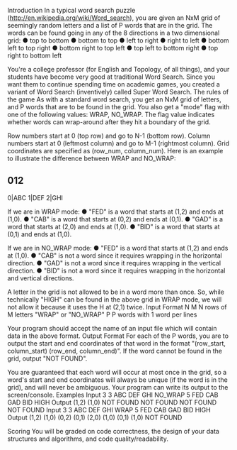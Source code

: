 Introduction
In a typical word search puzzle (http://en.wikipedia.org/wiki/Word_search), you are given an NxM grid of seemingly random letters and a list of P words that are in the grid. The words can be found going in any of the 8 directions in a two dimensional grid:
●  top to bottom
●	bottom to top
●	left to right
●	right to left
●	bottom left to top right
●	bottom right to top left
●	top left to bottom right
●	top right to bottom left

You're a college professor (for English and Topology, of all things), and your students have become very good at traditional Word Search. Since you want them to continue spending time on academic games, you created a variant of Word Search (inventively) called Super Word Search.
The rules of the game
As with a standard word search, you get an NxM grid of letters, and P words that are to be found in the grid. You also get a "mode" flag with one of the following values: WRAP, NO_WRAP. The flag value indicates whether words can wrap-around after they hit a boundary of the grid.

Row numbers start at 0 (top row) and go to N-1 (bottom row). Column numbers start at 0 (leftmost column) and go to M-1 (rightmost column). Grid coordinates are specified as (row_num, column_num).
Here is an example to illustrate the difference between WRAP and NO_WRAP:

  012
  ---
0|ABC
1|DEF
2|GHI

If we are in WRAP mode:
●	"FED" is a word that starts at (1,2) and ends at (1,0).
●	"CAB" is a word that starts at (0,2) and ends at (0,1).
●	"GAD" is a word that starts at (2,0) and ends at (1,0).
●	"BID" is a word that starts at (0,1) and ends at (1,0).

If we are in NO_WRAP mode:
●	"FED" is a word that starts at (1,2) and ends at (1,0).
●	"CAB" is not a word since it requires wrapping in the horizontal direction.
●	"GAD" is not a word since it requires wrapping in the vertical direction.
●	"BID" is not a word since it requires wrapping in the horizontal and vertical directions.

A letter in the grid is not allowed to be in a word more than once. So, while technically "HIGH" can be found in the above grid in WRAP mode, we will not allow it because it uses the H at (2,1) twice.
Input Format
N M
N rows of M letters
"WRAP" or "NO_WRAP"
P
P words with 1 word per lines

Your program should accept the name of an input file which will contain data in the above format.
Output Format
For each of the P words, you are to output the start and end coordinates of that word in the format "(row_start, column_start) (row_end, column_end)". If the word cannot be found in the grid, output "NOT FOUND".

You are guaranteed that each word will occur at most once in the grid, so a word's start and end coordinates will always be unique (if the word is in the grid), and will never be ambiguous.
Your program can write its output to the screen/console.
Examples
Input
3 3
ABC
DEF
GHI
NO_WRAP
5
FED
CAB
GAD
BID
HIGH
Output
(1,2) (1,0)
NOT FOUND
NOT FOUND
NOT FOUND
NOT FOUND
Input
3 3
ABC
DEF
GHI
WRAP
5
FED
CAB
GAD
BID
HIGH
Output
(1,2) (1,0)
(0,2) (0,1)
(2,0) (1,0)
(0,1) (1,0)
NOT FOUND

Scoring
You will be graded on code correctness, the design of your data structures and algorithms, and code quality/readability.


